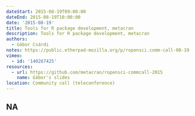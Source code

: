 ```yaml
---
dateStart: 2015-08-19T09:00:00
dateEnd: 2015-08-19T10:00:00
date: '2015-08-19'
title: Tools for R package development, metacran
description: Tools for R package development, metacran
authors:
  - Gábor Csárdi
notes: https://public.etherpad-mozilla.org/p/ropensci.comm-call-08-19
vimeo:
  - id: '140267425'
resources:
  - url: https://github.com/metacran/ropensci-commcall-2015
    name: Gábor's slides
location: Community call (teleconference)
---
```

NA
---
